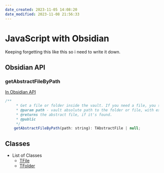 ```yaml
---
date_created: 2023-11-05 14:08:20
date_modified: 2023-11-08 21:56:33
---
```

# JavaScript with Obsidian

Keeping forgetting this like this so i need to write it down.

## Obsidian API

### getAbstractFileByPath

[In Obsidian API](https://github.com/obsidianmd/obsidian-api/blob/791214a68d0dc322b88e5abce617bdf603cc2a2d/obsidian.d.ts#L4006)

```js
/**
     * Get a file or folder inside the vault. If you need a file, you should test the returned object with `instanceof TFile`. Otherwise, if you need a folder, you should test it with `instanceof TFolder`.
     * @param path - vault absolute path to the folder or file, with extension, case sensitive.
     * @returns the abstract file, if it's found.
     * @public
     */
    getAbstractFileByPath(path: string): TAbstractFile | null;
```

## Classes

- List of Classes
	- [TFile](https://docs.obsidian.md/Reference/TypeScript+API/TFile)
	- [TFolder](https://docs.obsidian.md/Reference/TypeScript+API/TFolder)
